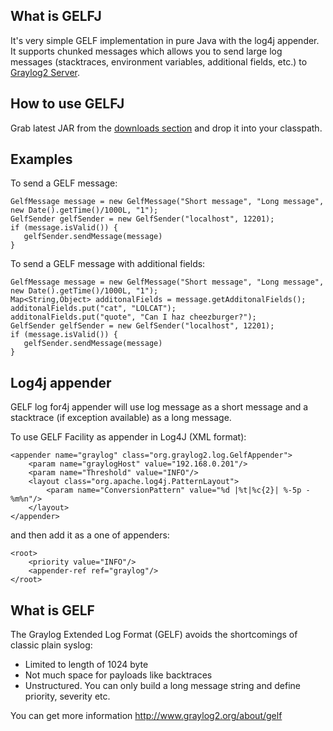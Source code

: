 What is GELFJ
------------

It's very simple GELF implementation in pure Java with the log4j appender. It supports chunked messages which allows you to send large log messages (stacktraces, environment variables, additional fields, etc.) to [Graylog2 Server](http://www.graylog2.org/).

How to use GELFJ
----------------

Grab latest JAR from the [downloads section](https://github.com/t0xa/gelfj/downloads) and drop it into your classpath.

Examples
--------

To send a GELF message:
   
    GelfMessage message = new GelfMessage("Short message", "Long message", new Date().getTime()/1000L, "1");
    GelfSender gelfSender = new GelfSender("localhost", 12201);
    if (message.isValid()) {
       gelfSender.sendMessage(message)
    }

To send a GELF message with additional fields:
   
    GelfMessage message = new GelfMessage("Short message", "Long message", new Date().getTime()/1000L, "1");
    Map<String,Object> additonalFields = message.getAdditonalFields();
    additonalFields.put("cat", "LOLCAT");
    additonalFields.put("quote", "Can I haz cheezburger?");
    GelfSender gelfSender = new GelfSender("localhost", 12201);
    if (message.isValid()) {
       gelfSender.sendMessage(message)
    }

Log4j appender
--------------

GELF log for4j appender will use log message as a short message and a stacktrace (if exception available) as a long message.

To use GELF Facility as appender in Log4J (XML format):

    <appender name="graylog" class="org.graylog2.log.GelfAppender">
        <param name="graylogHost" value="192.168.0.201"/>
        <param name="Threshold" value="INFO"/>
        <layout class="org.apache.log4j.PatternLayout">
            <param name="ConversionPattern" value="%d |%t|%c{2}| %-5p - %m%n"/>
        </layout>
    </appender>

and then add it as a one of appenders:

    <root>
        <priority value="INFO"/>
        <appender-ref ref="graylog"/>
    </root>    

  
What is GELF
------------

The Graylog Extended Log Format (GELF) avoids the shortcomings of classic plain syslog:

- Limited to length of 1024 byte
- Not much space for payloads like backtraces
- Unstructured. You can only build a long message string and define priority, severity etc.

You can get more information http://www.graylog2.org/about/gelf
